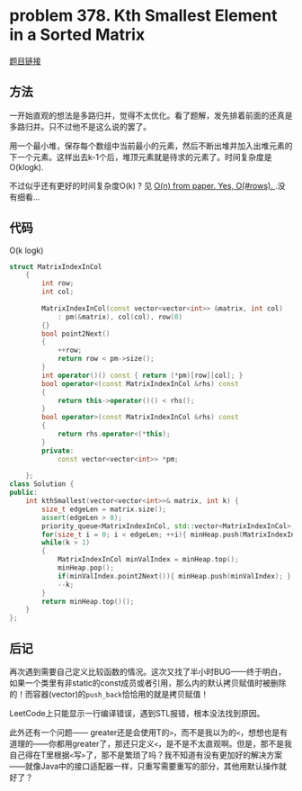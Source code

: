 # problem 378. Kth Smallest Element in a Sorted Matrix

[题目链接](https://leetcode.com/problems/kth-smallest-element-in-a-sorted-matrix/)

## 方法

一开始直观的想法是多路归并，觉得不太优化。看了题解，发先排着前面的还真是多路归并。只不过他不是这么说的罢了。

用一个最小堆，保存每个数组中当前最小的元素，然后不断出堆并加入出堆元素的下一个元素。这样出去k-1个后，堆顶元素就是待求的元素了。时间复杂度是 O(klogk).

不过似乎还有更好的时间复杂度O(k) ? 见 [O(n) from paper. Yes, O(#rows). ](https://discuss.leetcode.com/topic/53126/o-n-from-paper-yes-o-rows).没有细看...

## 代码

O(k logk)

```C++
struct MatrixIndexInCol
    {
        int row;
        int col;
        
        MatrixIndexInCol(const vector<vector<int>> &matrix, int col)
            : pm(&matrix), col(col), row(0)
        {}
        bool point2Next()
        {
            ++row;
            return row < pm->size();
        }
        int operator()() const { return (*pm)[row][col]; }
        bool operator<(const MatrixIndexInCol &rhs) const
        {
            return this->operator()() < rhs();
        }
        bool operator>(const MatrixIndexInCol &rhs) const
        {
            return rhs.operator<(*this);
        }
        private:
            const vector<vector<int>> *pm;
        
    };
class Solution {
public:
    int kthSmallest(vector<vector<int>>& matrix, int k) {
        size_t edgeLen = matrix.size();
        assert(edgeLen > 0);
        priority_queue<MatrixIndexInCol, std::vector<MatrixIndexInCol>, greater<MatrixIndexInCol>> minHeap;
        for(size_t i = 0; i < edgeLen; ++i){ minHeap.push(MatrixIndexInCol(matrix, i)); }
        while(k > 1)
        {
            MatrixIndexInCol minValIndex = minHeap.top();
            minHeap.pop();
            if(minValIndex.point2Next()){ minHeap.push(minValIndex); }
            --k;
        }
        return minHeap.top()();
    }
};

```

## 后记

再次遇到需要自己定义比较函数的情况。这次又找了半小时BUG——终于明白，如果一个类里有非static的const成员或者引用，那么内的默认拷贝赋值时被删除的！而容器(vector)的`push_back`恰恰用的就是拷贝赋值！

LeetCode上只能显示一行编译错误，遇到STL报错，根本没法找到原因。

此外还有一个问题—— greater<T>还是会使用T的`>`，而不是我以为的`<`，想想也是有道理的——你都用greater了，那还只定义`<`，是不是不太直观啊。但是，那不是我自己得在T里根据`<`写`>`了，那不是繁琐了吗？我不知道有没有更加好的解决方案——就像Java中的接口适配器一样，只重写需要重写的部分，其他用默认操作就好了？